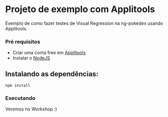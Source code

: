 # Projeto de exemplo com Applitools

Exemplo de como fazer testes de Visual Regression na ng-pokedex usando Applitools.


### Pré requisitos
* Criar uma conta free em [Applitools](https://applitools.com/users/register)
* Instalar o [NodeJS](http://nodejs.org/)



## Instalando as dependências:

```shell
npm install
```

### Executando

Veremos no Workshop :)
